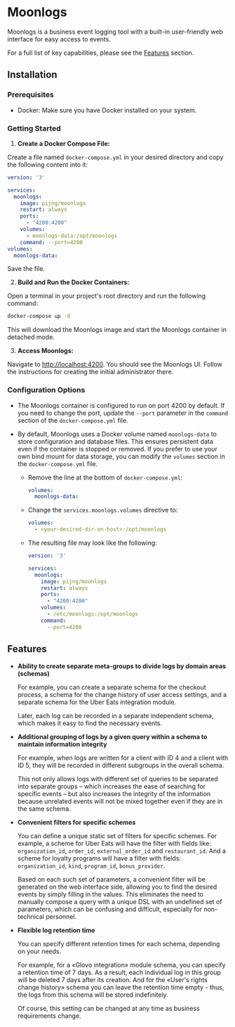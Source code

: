 
# Moonlogs

Moonlogs is a business event logging tool with a built-in user-friendly web interface for easy access to events.

For a full list of key capabilities, please see the [Features](#features) section.


## Installation

### Prerequisites

- Docker: Make sure you have Docker installed on your system.

### Getting Started

1. **Create a Docker Compose File:**

Create a file named `docker-compose.yml` in your desired directory and copy the following content into it:

```yaml
version: '3'

services:
  moonlogs:
    image: pijng/moonlogs
    restart: always
    ports:
      - "4200:4200"
    volumes:
      - moonlogs-data:/opt/moonlogs
    command: --port=4200
volumes:
  moonlogs-data:
```

Save the file.

2. **Build and Run the Docker Containers:**

Open a terminal in your project's root directory and run the following command:

```bash
docker-compose up -d
```

This will download the Moonlogs image and start the Moonlogs container in detached mode.

3. **Access Moonlogs:**

Navigate to [http://localhost:4200](http://localhost:<your-port>). You should see the Moonlogs UI. Follow the instructions for creating the initial administrator there.


### Configuration Options

- The Moonlogs container is configured to run on port 4200 by default. If you need to change the port, update the `--port` parameter in the `command` section of the `docker-compose.yml` file.

- By default, Moonlogs uses a Docker volume named `moonlogs-data` to store configuration and database files. This ensures persistent data even if the container is stopped or removed.
If you prefer to use your own bind mount for data storage, you can modify the `volumes` section in the `docker-compose.yml` file.

    * Remove the line at the bottom of `docker-compose.yml`:

        ```yaml
        volumes:
          moonlogs-data:
        ```

    * Change the `services.moonlogs.volumes` directive to:

        ```yaml
        volumes:
          - <your-desired-dir-on-host>:/opt/moonlogs
        ```

    * The resulting file may look like the following:

        ```yaml
        version: '3'

        services:
          moonlogs:
            image: pijng/moonlogs
            restart: always
            ports:
              - "4200:4200"
            volumes:
              - /etc/moonlogs:/opt/moonlogs
            command:
              --port=4200
        ```

## Features

- **Ability to create separate meta-groups to divide logs by domain areas (schemas)**

    For example, you can create a separate schema for the checkout process, a schema for the change history of user access settings, and a separate schema for the Uber Eats integration module.

    Later, each log can be recorded in a separate independent schema, which makes it easy to find the necessary events.

- **Additional grouping of logs by a given query within a schema to maintain information integrity**

    For example, when logs are written for a client with ID 4 and a client with ID 5, they will be recorded in different subgroups in the overall schema.

    This not only allows logs with different set of queries to be separated into separate groups – which increases the ease of searching for specific events – but also increases the integrity of the information because unrelated events will not be mixed together even if they are in the same schema.

- **Convenient filters for specific schemes**

    You can define a unique static set of filters for specific schemes. For example, a scheme for Uber Eats will have the filter with fields like: `organization_id`, `order_id`, `external_order_id` and `restaurant_id`. And a scheme for loyalty programs will have a filter with fields: `organization_id`, `kind`, `program_id`, `bonus_provider`.

    Based on each such set of parameters, a convenient filter will be generated on the web interface side, allowing you to find the desired events by simply filling in the values. This eliminates the need to manually compose a query with a unique DSL with an undefined set of parameters, which can be confusing and difficult, especially for non-technical personnel.

- **Flexible log retention time**

    You can specify different retention times for each schema, depending on your needs.

    For example, for a «Glovo integration» module schema, you can specify a retention time of 7 days. As a result, each individual log in this group will be deleted 7 days after its creation.
    And for the «User's rights change history» schema you can leave the retention time empty - thus, the logs from this schema will be stored indefinitely.

    Of course, this setting can be changed at any time as business requirements change.

